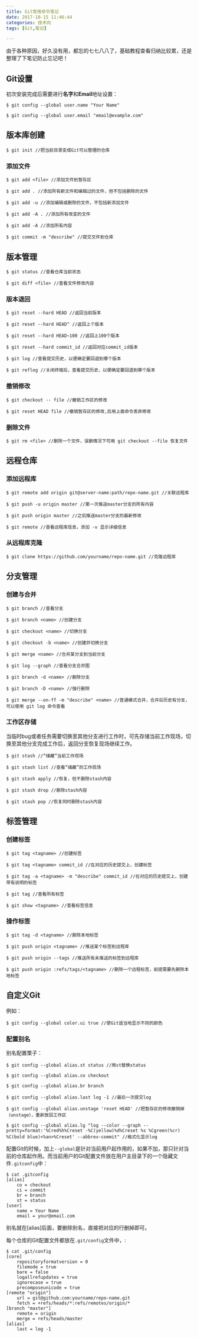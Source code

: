 ```yaml
---
title: Git常用命令笔记
date: 2017-10-15 11:46:44
categories: 技术向
tags: [Git,笔记]

---
```


由于各种原因，好久没有用，都忘的七七八八了，基础教程查看归纳比较累，还是整理了下笔记防止忘记吧！
<!--more-->

## Git设置

初次安装完成后需要进行**名字**和**Email**地址设置：

```
$ git config --global user.name "Your Name"

$ git config --global user.email "email@example.com"
```

## 版本库创建

```
$ git init //把当前目录变成Git可以管理的仓库
```

### 添加文件

```
$ git add <file> //添加文件到暂存区

$ git add . //添加所有新文件和编辑过的文件，但不包括删除的文件

$ git add -u //添加编辑或删除的文件，不包括新添加文件

$ git add -A . //添加所有改变的文件

$ git add -A //添加所有内容

$ git commit -m "describe" //提交文件到仓库
```

## 版本管理

```
$ git status //查看仓库当前状态

$ git diff <file> //查看文件修改内容
```

### 版本退回

```
$ git reset --hard HEAD //返回当前版本

$ git reset --hard HEAD^ //返回上个版本

$ git reset --hard HEAD~100 //返回上100个版本

$ git reset --hard commit_id //返回对应commit_id版本

$ git log //查看提交历史，以便确定要回退到哪个版本

$ git reflog //关闭终端后，查看提交历史，以便确定要回退到哪个版本
```

### 撤销修改

```
$ git checkout -- file //撤销工作区的修改

$ git reset HEAD file //撤销暂存区的修改,后用上面命令丢弃修改
```

### 删除文件

```
$ git rm <file> //删除一个文件，误删情况下可用 git checkout --file 恢复文件
```

## 远程仓库

### 添加远程库

```
$ git remote add origin git@server-name:path/repo-name.git //关联远程库

$ git push -u origin master //第一次推送master分支的所有内容

$ git push origin master //之后推送master分支的最新修改

$ git remote //查看远程库信息，添加 -v 显示详细信息
```

### 从远程库克隆

```
$ git clone https://github.com/yourname/repo-name.git //克隆远程库
```

## 分支管理

### 创建与合并

```
$ git branch //查看分支

$ git branch <name> //创建分支

$ git checkout <name> //切换分支

$ git checkout -b <name> //创建并切换分支

$ git merge <name> //合并某分支到当前分支

$ git log --graph //查看分支合并图

$ git branch -d <name> //删除分支

$ git branch -D <name> //强行删除

$ git merge --on-ff -m "describe" <name> //普通模式合并，合并后历史有分支，可以使用 git log 命令查看
```

### 工作区存储

当临时bug或者任务需要切换至其他分支进行工作时，可先存储当前工作现场，切换至其他分支完成工作后，返回分支恢复现场继续工作。

```
$ git stash //“储藏”当前工作现场

$ git stash list //查看“储藏”的工作现场

$ git stash apply //恢复，但不删除stash内容

$ git stash drop //删除stash内容

$ git stash pop //恢复同时删除stash内容
```

## 标签管理

### 创建标签

```
$ git tag <tagname> //创建标签

$ git tag <tagname> commit_id //在对应的历史提交上，创建标签

$ git tag -a <tagname> -m "describe" commit_id //在对应的历史提交上，创建带有说明的标签

$ git tag //查看所有标签

$ git show <tagname> //查看标签信息
```

### 操作标签

```
$ git tag -d <tagname> //删除本地标签

$ git push origin <tagname> //推送某个标签到远程库

$ git push origin --tags //推送所有未推送的标签到远程库

$ git push origin :refs/tags/<tagname> //删除一个远程标签，前提需要先删除本地标签
```

## 自定义Git

例如：

```
$ git config --global color.ui true //使Git适当地显示不同的颜色
```

### 配置别名

别名配置栗子：

```
$ git config --global alias.st status //用st替换status

$ git config --global alias.co checkout

$ git config --global alias.br branch

$ git config --global alias.last log -1 //最后一次提交log

$ git config --global alias.unstage 'reset HEAD' //把暂存区的修改撤销掉（unstage），重新放回工作区

$ git config --global alias.lg "log --color --graph --pretty=format:'%Cred%h%Creset -%C(yellow)%d%Creset %s %Cgreen(%cr) %C(bold blue)<%an>%Creset' --abbrev-commit" //格式化显示log
```

配置Git的时候，加上`--global`是针对当前用户起作用的，如果不加，那只针对当前的仓库起作用。而当前用户的Git配置文件放在用户主目录下的一个隐藏文件`.gitconfig`中：

```
$ cat .gitconfig
[alias]
    co = checkout
    ci = commit
    br = branch
    st = status
[user]
    name = Your Name
    email = your@email.com
```
别名就在[alias]后面，要删除别名，直接把对应的行删掉即可。

每个仓库的Git配置文件都放在`.git/config`文件中，:

```
$ cat .git/config 
[core]
    repositoryformatversion = 0
    filemode = true
    bare = false
    logallrefupdates = true
    ignorecase = true
    precomposeunicode = true
[remote "origin"]
    url = git@github.com:yourname/repo-name.git
    fetch = +refs/heads/*:refs/remotes/origin/*
[branch "master"]
    remote = origin
    merge = refs/heads/master
[alias]
    last = log -1
```



